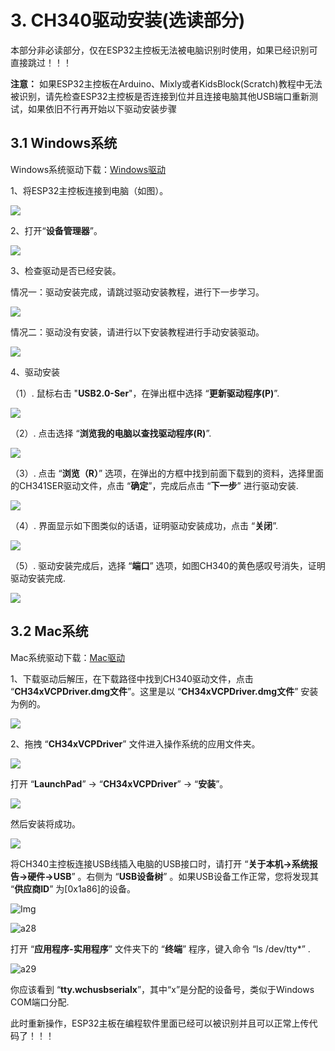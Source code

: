 # 3. CH340驱动安装(选读部分)

本部分非必读部分，仅在ESP32主控板无法被电脑识别时使用，如果已经识别可直接跳过！！！

**注意：** 如果ESP32主控板在Arduino、Mixly或者KidsBlock(Scratch)教程中无法被识别，请先检查ESP32主控板是否连接到位并且连接电脑其他USB端口重新测试，如果依旧不行再开始以下驱动安装步骤

## 3.1 Windows系统

Windows系统驱动下载：[Windows驱动](./Windows.7z)

1、将ESP32主控板连接到电脑（如图）。

![](./media/a36.png)

2、打开“**设备管理器**”。

![](media/02.png)

3、检查驱动是否已经安装。

情况一：驱动安装完成，请跳过驱动安装教程，进行下一步学习。

![](media/03.png)

情况二：驱动没有安装，请进行以下安装教程进行手动安装驱动。

![](media/04.png)

4、驱动安装

（1）. 鼠标右击 "**USB2.0-Ser**"，在弹出框中选择 “**更新驱动程序(P)**”.

![](media/05.png)

（2）. 点击选择 “**浏览我的电脑以查找驱动程序(R)**”.

![](media/06.png)

（3）. 点击 “**浏览（R）**” 选项，在弹出的方框中找到前面下载到的资料，选择里面的CH341SER驱动文件，点击 “**确定**”，完成后点击 “**下一步**” 进行驱动安装.

![](media/08.png)

（4）. 界面显示如下图类似的话语，证明驱动安装成功，点击 “**关闭**”.

![](media/09.png)

（5）. 驱动安装完成后，选择 “**端口**” 选项，如图CH340的黄色感叹号消失，证明驱动安装完成.

![](media/010.png)

## 3.2 Mac系统

Mac系统驱动下载：[Mac驱动](./Mac.7z)

1、下载驱动后解压，在下载路径中找到CH340驱动文件，点击 “**CH34xVCPDriver.dmg文件**”。这里是以 “**CH34xVCPDriver.dmg文件**” 安装为例的。

![](./media/11-1.png)

2、拖拽 “**CH34xVCPDriver**” 文件进入操作系统的应用文件夹。

![](./media/22.png)

打开 “**LaunchPad**” → “**CH34xVCPDriver**” → “**安装**”。

![](./media/a26.png)

然后安装将成功。

![](./media/a27.png)

将CH340主控板连接USB线插入电脑的USB接口时，请打开 “**关于本机->系统报告->硬件->USB**” 。右侧为 “**USB设备树**” 。如果USB设备工作正常，您将发现其 “**供应商ID**” 为[0x1a86]的设备。

![Img](./media/a28-1.png)

![a28](./media/a28.png)

打开 “**应用程序-实用程序**” 文件夹下的 “**终端**” 程序，键入命令 “ls /dev/tty*” .

![a29](./media/a29.png)

你应该看到 “**tty.wchusbserialx**”，其中“x”是分配的设备号，类似于Windows COM端口分配.

此时重新操作，ESP32主板在编程软件里面已经可以被识别并且可以正常上传代码了！！！